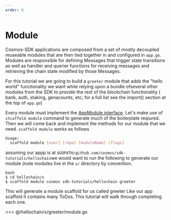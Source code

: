 ```yaml
---
order: 6
---
```


# Module

Cosmos-SDK applications are composed from a set of mostly decoupled reuseable
modules that are then tied together in and configured in `app.go`. Modules are
responsible for defining Messages that trigger state transitions as well as
handler and querier functions for receiving messages and retrieving the chain
state modified by those Messages.

For this tutorial we are going to build a `greeter` module that adds the "hello
world" functionality we want while relying upon a bundle ofseveral other modules from the
SDK to provide the rest of the blockchain functionality ( bank, auth, staking, genacounts, etc; for a full list see the import() section at the top of `app.go`)

Every module must implement the [AppModule
interface](https://github.com/cosmos/cosmos-sdk/blob/master/types/module/module.go#L130).
Let's make use of `stcaffold module` command to generate much of the boilerplate reqiured.
Then we will come back and implement the methods for our module that we need.
`scaffold module` works as follows
```bash
Usage:
  scaffold module [user] [repo] [moduleName] [flags]
  ````

  assuming our appp is at `$GOPATH/github.com/cosmos/sdk-tutorials/hellochain`we would want to run the following to generate our module (note modules live in the `x/` directory by convention.
  ```
  bash
  $ cd hellochain/x
  $ scaffold module cosmos sdk-tutorials/hellochain greeter
  ```
  This will generate a module scaffold for us called greeter Like our app scaffold it contains many ToDos. This tutorial will walk through completing each one.




<<< @/hellochain/x/greeter/module.go
